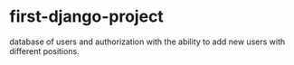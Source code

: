 # first-django-project
database of users and authorization with the ability to add new users with different positions.
